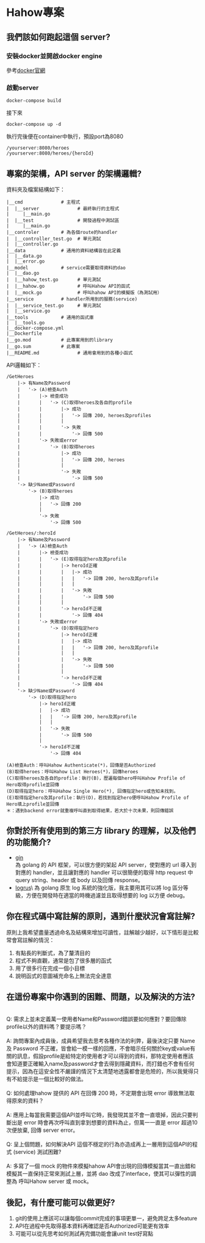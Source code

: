 # Hahow專案

## 我們該如何跑起這個 server?
### 安裝docker並開啟docker engine
參考[docker官網](https://docs.docker.com/get-docker/)
### 啟動server
```
docker-compose build
```
接下來
```
docker-compose up -d
```
執行完後便在container中執行，預設port為8080
```
/yourserver:8080/heroes
/yourserver:8080/heroes/{heroId}
```
## 專案的架構，API server 的架構邏輯?
資料夾及檔案結構如下：
```
|__cmd              # 主程式
|  |__server              # 最終執行的主程式
|     |__main.go
|  |__test                # 開發過程中測試區
|     |__main.go
|__controler        # 為各個route的handler
|  |__controller_test.go  # 單元測試
|  |__controller.go
|__data             # 通用的資料結構皆在此定義
|  |__data.go
|  |__error.go
|__model            # service需要取得資料的dao
|  |__dao.go
|  |__hahow_test.go       # 單元測試
|  |__hahow.go            # 呼叫Hahow API的函式
|  |__mock.go             # 呼叫hahow API的模擬版（為測試用）
|__service          # handler所用到的服務(service)
|  |__service_test.go     # 單元測試
|  |__service.go        
|__tools            # 通用的函式庫
|  |__tools.go
|__docker-compose.yml   
|__Dockerfile           
|__go.mod           # 此專案用到的library
|__go.sum           # 此專案
|__README.md              # 通用會用到的各種小函式
```
API邏輯如下：
```
/GetHeroes
    |-> 有Name及Password
    |   '-> (A)檢查Auth
    |       |-> 檢查成功
    |       |   '-> (C)取得heroes及各自的profile
    |       |       |-> 成功
    |       |       |   '-> 回傳 200, heroes及profiles
    |       |       |
    |       |       '-> 失敗
    |       |           '-> 回傳 500
    |       '-> 失敗或error
    |           '-> (B)取得heroes
    |               |-> 成功
    |               |   '-> 回傳 200, heroes
    |               |
    |               '-> 失敗
    |                   '-> 回傳 500
    '-> 缺少Name或Password
        '-> (B)取得heroes
            |-> 成功
            |   '-> 回傳 200
            |
            '-> 失敗
                '-> 回傳 500

/GetHeroes/:heroId
    |-> 有Name及Password
    |   '-> (A)檢查Auth
    |       |-> 檢查成功
    |       |   '-> (E)取得指定hero及其profile
    |       |       |-> heroId正確
    |       |       |   |-> 成功
    |       |       |   |   '-> 回傳 200, hero及其profile
    |       |       |   |
    |       |       |   '-> 失敗
    |       |       |       '-> 回傳 500
    |       |       |
    |       |       '-> heroId不正確
    |       |           '-> 回傳 404
    |       '-> 失敗或error
    |           '-> (D)取得指定hero
    |               |-> heroId正確
    |               |   |-> 成功
    |               |   |   '-> 回傳 200, hero及其profile
    |               |   |
    |               |   '-> 失敗
    |               |       '-> 回傳 500
    |               |
    |               '-> heroId不正確
    |                   '-> 回傳 404
    '-> 缺少Name或Password
        '-> (D)取得指定hero
            |-> heroId正確
            |   |-> 成功
            |   |   '-> 回傳 200, hero及其profile
            |   |
            |   '-> 失敗
            |       '-> 回傳 500
            |
            '-> heroId不正確
                '-> 回傳 404

(A)檢查Auth：呼叫Hahow Authenticate(*)，回傳是否Authorized
(B)取得heroes：呼叫Hahow List Heroes(*)，回傳heroes
(C)取得heroes及各自的profile：執行(B)，歷遍每個hero呼叫Hahow Profile of Hero取得profile並回傳
(D)取得指定hero：呼叫Hahow Single Hero(*), 回傳指定hero或告知未找到。
(E)取得指定hero及其profile：執行(D)，若找到指定hero便呼叫Hahow Profile of Hero填上profile並回傳
＊：遇到backend error就重複呼叫直到取得結果，若大於十次未果，則回傳錯誤
```
## 你對於所有使用到的第三方 library 的理解，以及他們的功能簡介?
- [gin](https://github.com/gin-gonic/gin)\
為 golang 的 API 框架，可以很方便的架起 API server，使對應的 url 導入到對應的 handler，並且讓對應的 handler 可以很簡便的取得 http request 中 query string、header 或 body 以及回傳 response。
- [logrus]("https://github.com/sirupsen/logrus")\
為 golang 原生 log 系統的強化版，我主要用其可以將 log 區分等級，方便在開發時在適當的時機過濾並且取得想要的 log 以方便 debug。
## 你在程式碼中寫註解的原則，遇到什麼狀況會寫註解?
原則上我希望盡量透過命名及結構來增加可讀性，註解越少越好，以下情形是比較常會寫註解的情況：
1. 有點長的判斷式，為了釐清目的
2. 程式不夠直觀，通常是包了很多層的函式
3. 用了很多行在完成一個小目標
4. 說明函式的意圖補充命名上無法完全達意

## 在這份專案中你遇到的困難、問題，以及解決的方法?
<br>Q: 需求上並未定義萬一使用者Name和Password錯誤要如何應對？要回傳除profile以外的資料嗎？要提示嗎？<br/>
<br>A: 詢問專案內成員後，成員希望我去思考各種作法的利弊，最後決定只要 Name 及 Password 不正確，皆會給一模一樣的回應，不會暗示任何關於key或value有關的訊息，假設profile是給特定的使用者才可以得到的資料，那特定使用者應該會知道要正確輸入name及password才會去得到隱藏資料，而打錯也不會有任何提示，因為在這安全性不嚴謹的情況下太清楚地透露都會是危險的，所以我覺得只有不給提示是一個比較好的做法。<br/>
<br>Q: 如何處理hahow 提供的 API 在回傳 200 時，不定期會出現 error 導致無法取得原來的資料？ <br/>
<br>A: 應用上每當我需要這個API並呼叫它時，我發現其並不會一直壞掉，因此只要判斷出是 error 時會再次呼叫直到拿到想要的資料為止，但萬一一直是 error 超過10次便放棄, 回傳 server error。<br/>
<br>Q: 呈上個問題，如何解決API 這個不穩定的行為亦造成再上一層用到這個API的程式 (service) 測試困難?<br/>
<br>A: 多寫了一個 mock 的物件來模擬hahow API會出現的回傳模擬當其一直出錯和模擬其一直保持正常來測試上層，並將 dao 改成了interface，使其可以彈性的調整為 呼叫Hahow server 或 mock。<br/>

## 後記，有什麼可能可以做更好?
1. git的使用上應該可以讓每個commit完成的事項更單一，避免跨足太多feature
2. API在過程中先取得基本資料再確認是否Authorized可能更有效率
3. 可能可以從先思考如何測試再完備功能會讓unit test好寫點